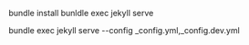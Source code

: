 bundle install
bunldle exec jekyll serve

bundle exec jekyll serve --config _config.yml,_config.dev.yml